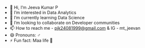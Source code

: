 - 👋 Hi, I’m Jeeva Kumar P
- 👀 I’m interested in Data Analytics
- 🌱 I’m currently learning Data Science
- 💞️ I’m looking to collaborate on Developer communities 
- 📫 How to reach me - pjk24081999@gmail.com & IG -  mt_jeevan
- 😄 Pronouns: ♂️
- ⚡ Fun fact: Maa life 🤣

<!---
Jeeva1011/Jeeva1011 is a ✨ special ✨ repository because its `README.md` (this file) appears on your GitHub profile.
You can click the Preview link to take a look at your changes.
--->
